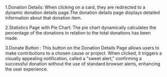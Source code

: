 1.Donation Details:
When clicking on a card, they are redirected to a dynamic donation details page.The donation details page displays detailed information about that donation item.


2.Statistics Page with Pie Chart:
The pie chart dynamically calculates the percentage of the donations in relation to the total donations has been made.


3.Donate Button :
This button on the Donation Details Page allows users to make contributions to a chosen cause or project. When clicked, it triggers a visually appealing notification, called a "sweet alert," confirming a successful donation without the use of standard browser alerts, enhancing the user experience.